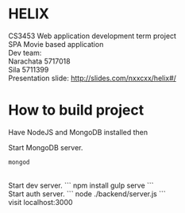 # HELIX
CS3453 Web application development term project<br>
SPA Movie based application<br>
Dev team:<br>
Narachata 5717018<br>
Sila 5711399<br>
Presentation slide:
http://slides.com/nxxcxx/helix#/

# How to build project
Have NodeJS and MongoDB installed then

Start MongoDB server.
```
mongod
```
<br>
Start dev server.
```
npm install
gulp serve
```
<br>
Start auth server.
```
node ./backend/server.js
```
<br>
visit localhost:3000
